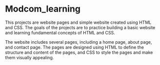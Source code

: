 # Modcom_learning
This projects are  website pages and simple website created using HTML and CSS. The goals of the projects are to practice building a basic website and learning fundamental concepts of HTML and CSS.

The website includes several pages, including a home page, about page, and contact page. The pages are designed using HTML to define the structure and content of the pages, and CSS to style the pages and make them visually appealing.
